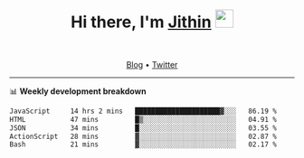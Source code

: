 <h1 align="center">Hi there, I'm <a href="https://jithset.github.io/" target="_blank">Jithin</a> <img
src="https://github.com/blackcater/blackcater/raw/main/images/Hi.gif" height="32" /></h1>

<br />

<p align="center">
  <a href="https://jithset.github.io">Blog</a> •
  <a href="https://twitter.com/jithset">Twitter</a>
</p>

---

📊 **Weekly development breakdown**

<!--START_SECTION:waka-->

```txt
JavaScript     14 hrs 2 mins   █████████████████████▓░░░   86.19 %
HTML           47 mins         █▒░░░░░░░░░░░░░░░░░░░░░░░   04.91 %
JSON           34 mins         █░░░░░░░░░░░░░░░░░░░░░░░░   03.55 %
ActionScript   28 mins         ▓░░░░░░░░░░░░░░░░░░░░░░░░   02.87 %
Bash           21 mins         ▓░░░░░░░░░░░░░░░░░░░░░░░░   02.17 %
```

<!--END_SECTION:waka-->

